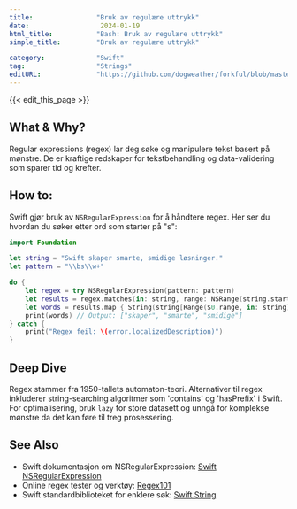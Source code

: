```yaml
---
title:                "Bruk av regulære uttrykk"
date:                  2024-01-19
html_title:           "Bash: Bruk av regulære uttrykk"
simple_title:         "Bruk av regulære uttrykk"

category:             "Swift"
tag:                  "Strings"
editURL:              "https://github.com/dogweather/forkful/blob/master/content/no/swift/using-regular-expressions.md"
---
```


{{< edit_this_page >}}

## What & Why?
Regular expressions (regex) lar deg søke og manipulere tekst basert på mønstre. De er kraftige redskaper for tekstbehandling og data-validering som sparer tid og krefter.

## How to:
Swift gjør bruk av `NSRegularExpression` for å håndtere regex. Her ser du hvordan du søker etter ord som starter på "s":

```Swift
import Foundation

let string = "Swift skaper smarte, smidige løsninger."
let pattern = "\\bs\\w+"

do {
    let regex = try NSRegularExpression(pattern: pattern)
    let results = regex.matches(in: string, range: NSRange(string.startIndex..., in: string))
    let words = results.map { String(string[Range($0.range, in: string)!]) }
    print(words) // Output: ["skaper", "smarte", "smidige"]
} catch {
    print("Regex feil: \(error.localizedDescription)")
}
```

## Deep Dive
Regex stammer fra 1950-tallets automaton-teori. Alternativer til regex inkluderer string-searching algoritmer som 'contains' og 'hasPrefix' i Swift. For optimalisering, bruk `lazy` for store datasett og unngå for komplekse mønstre da det kan føre til treg prosessering.

## See Also
- Swift dokumentasjon om NSRegularExpression: [Swift NSRegularExpression](https://developer.apple.com/documentation/foundation/nsregularexpression)
- Online regex tester og verktøy: [Regex101](https://regex101.com)
- Swift standardbiblioteket for enklere søk: [Swift String](https://developer.apple.com/documentation/swift/string)
